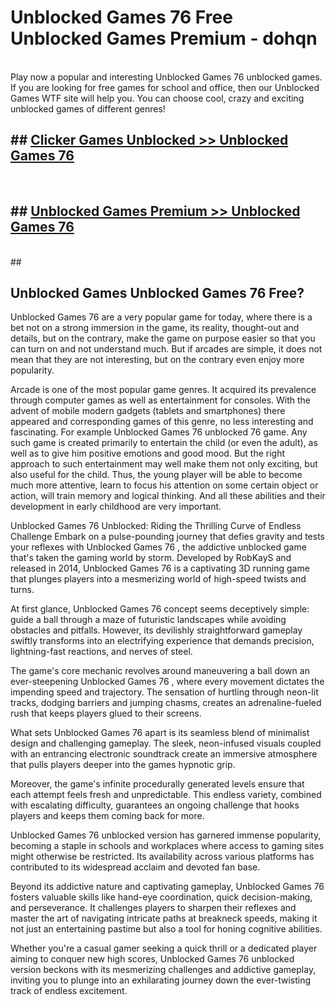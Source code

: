 # Unblocked Games 76   Free Unblocked Games Premium - dohqn <br>
<br>
Play now a popular and interesting Unblocked Games 76  unblocked games. If you are looking for free games for school and office, then our Unblocked Games WTF site will help you. You can choose cool, crazy and exciting unblocked games of different genres!


## ##  [Clicker Games Unblocked >> Unblocked Games 76 ](http://freeplayer.one?title=Unblocked_Games_76_&ref=UG)
  <br>

##  ## [Unblocked Games Premium >> Unblocked Games 76 ](http://freeplayer.one?title=Unblocked_Games_76_&ref=UG)
  <br>
  ##



## Unblocked Games Unblocked Games 76  Free?

Unblocked Games 76  are a very popular game for today, where there is a bet not on a strong immersion in the game, its reality, thought-out and details, but on the contrary, make the game on purpose easier so that you can turn on and not understand much. But if arcades are simple, it does not mean that they are not interesting, but on the contrary even enjoy more popularity.

Arcade is one of the most popular game genres. It acquired its prevalence through computer games as well as entertainment for consoles. With the advent of mobile modern gadgets (tablets and smartphones) there appeared and corresponding games of this genre, no less interesting and fascinating. For example Unblocked Games 76  unblocked 76 game. Any such game is created primarily to entertain the child (or even the adult), as well as to give him positive emotions and good mood. But the right approach to such entertainment may well make them not only exciting, but also useful for the child. Thus, the young player will be able to become much more attentive, learn to focus his attention on some certain object or action, will train memory and logical thinking. And all these abilities and their development in early childhood are very important.

Unblocked Games 76  Unblocked: Riding the Thrilling Curve of Endless Challenge
Embark on a pulse-pounding journey that defies gravity and tests your reflexes with Unblocked Games 76 , the addictive unblocked game that's taken the gaming world by storm. Developed by RobKayS and released in 2014, Unblocked Games 76  is a captivating 3D running game that plunges players into a mesmerizing world of high-speed twists and turns.

At first glance, Unblocked Games 76  concept seems deceptively simple: guide a ball through a maze of futuristic landscapes while avoiding obstacles and pitfalls. However, its devilishly straightforward gameplay swiftly transforms into an electrifying experience that demands precision, lightning-fast reactions, and nerves of steel.

The game's core mechanic revolves around maneuvering a ball down an ever-steepening Unblocked Games 76 , where every movement dictates the impending speed and trajectory. The sensation of hurtling through neon-lit tracks, dodging barriers and jumping chasms, creates an adrenaline-fueled rush that keeps players glued to their screens.

What sets Unblocked Games 76  apart is its seamless blend of minimalist design and challenging gameplay. The sleek, neon-infused visuals coupled with an entrancing electronic soundtrack create an immersive atmosphere that pulls players deeper into the games hypnotic grip.

Moreover, the game's infinite procedurally generated levels ensure that each attempt feels fresh and unpredictable. This endless variety, combined with escalating difficulty, guarantees an ongoing challenge that hooks players and keeps them coming back for more.

Unblocked Games 76  unblocked version has garnered immense popularity, becoming a staple in schools and workplaces where access to gaming sites might otherwise be restricted. Its availability across various platforms has contributed to its widespread acclaim and devoted fan base.

Beyond its addictive nature and captivating gameplay, Unblocked Games 76  fosters valuable skills like hand-eye coordination, quick decision-making, and perseverance. It challenges players to sharpen their reflexes and master the art of navigating intricate paths at breakneck speeds, making it not just an entertaining pastime but also a tool for honing cognitive abilities.

Whether you're a casual gamer seeking a quick thrill or a dedicated player aiming to conquer new high scores, Unblocked Games 76  unblocked version beckons with its mesmerizing challenges and addictive gameplay, inviting you to plunge into an exhilarating journey down the ever-twisting track of endless excitement.